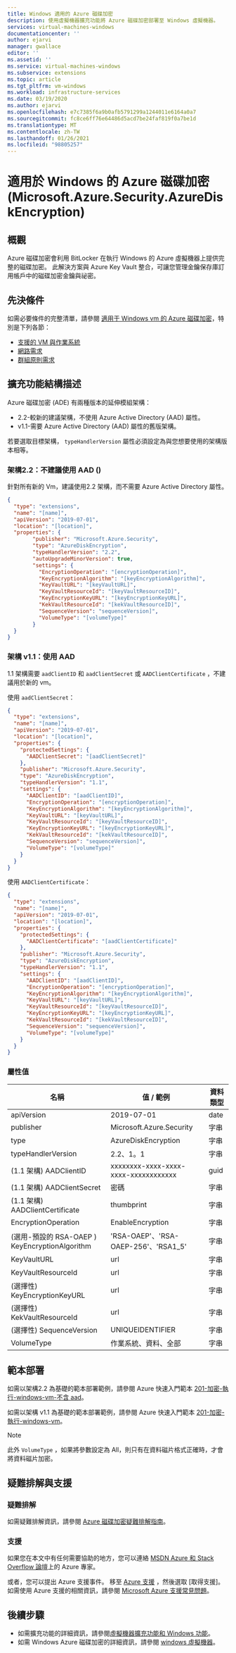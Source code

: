 ```yaml
---
title: Windows 適用的 Azure 磁碟加密
description: 使用虛擬機器擴充功能將 Azure 磁碟加密部署至 Windows 虛擬機器。
services: virtual-machines-windows
documentationcenter: ''
author: ejarvi
manager: gwallace
editor: ''
ms.assetid: ''
ms.service: virtual-machines-windows
ms.subservice: extensions
ms.topic: article
ms.tgt_pltfrm: vm-windows
ms.workload: infrastructure-services
ms.date: 03/19/2020
ms.author: ejarvi
ms.openlocfilehash: e7c7385f6a9b0afb5791299a1244011e6164a0a7
ms.sourcegitcommit: fc8ce6ff76e64486d5acd7be24faf819f0a7be1d
ms.translationtype: MT
ms.contentlocale: zh-TW
ms.lasthandoff: 01/26/2021
ms.locfileid: "98805257"
---
```

# <a name="azure-disk-encryption-for-windows-microsoftazuresecurityazurediskencryption"></a>適用於 Windows 的 Azure 磁碟加密 (Microsoft.Azure.Security.AzureDiskEncryption)

## <a name="overview"></a>概觀

Azure 磁碟加密會利用 BitLocker 在執行 Windows 的 Azure 虛擬機器上提供完整的磁碟加密。  此解決方案與 Azure Key Vault 整合，可讓您管理金鑰保存庫訂用帳戶中的磁碟加密金鑰與祕密。 

## <a name="prerequisites"></a>先決條件

如需必要條件的完整清單，請參閱 [適用于 Windows vm 的 Azure 磁碟加密](../windows/disk-encryption-overview.md)，特別是下列各節：

- [支援的 VM 與作業系統](../windows/disk-encryption-overview.md#supported-vms-and-operating-systems)
- [網路需求](../windows/disk-encryption-overview.md#networking-requirements)
- [群組原則需求](../windows/disk-encryption-overview.md#group-policy-requirements)

## <a name="extension-schema"></a>擴充功能結構描述

Azure 磁碟加密 (ADE) 有兩種版本的延伸模組架構：
- 2.2-較新的建議架構，不使用 Azure Active Directory (AAD) 屬性。
- v1.1-需要 Azure Active Directory (AAD) 屬性的舊版架構。 

若要選取目標架構， `typeHandlerVersion` 屬性必須設定為與您想要使用的架構版本相等。

### <a name="schema-v22-no-aad-recommended"></a>架構2.2：不建議使用 AAD () 

針對所有新的 Vm，建議使用2.2 架構，而不需要 Azure Active Directory 屬性。

```json
{
  "type": "extensions",
  "name": "[name]",
  "apiVersion": "2019-07-01",
  "location": "[location]",
  "properties": {
        "publisher": "Microsoft.Azure.Security",
        "type": "AzureDiskEncryption",
        "typeHandlerVersion": "2.2",
        "autoUpgradeMinorVersion": true,
        "settings": {
          "EncryptionOperation": "[encryptionOperation]",
          "KeyEncryptionAlgorithm": "[keyEncryptionAlgorithm]",
          "KeyVaultURL": "[keyVaultURL]",
          "KeyVaultResourceId": "[keyVaultResourceID]",
          "KeyEncryptionKeyURL": "[keyEncryptionKeyURL]",
          "KekVaultResourceId": "[kekVaultResourceID]",
          "SequenceVersion": "sequenceVersion]",
          "VolumeType": "[volumeType]"
        }
  }
}
```


### <a name="schema-v11-with-aad"></a>架構 v1.1：使用 AAD 

1.1 架構需要 `aadClientID` 和 `aadClientSecret` 或 `AADClientCertificate` ，不建議用於新的 vm。

使用 `aadClientSecret`：

```json
{
  "type": "extensions",
  "name": "[name]",
  "apiVersion": "2019-07-01",
  "location": "[location]",
  "properties": {
    "protectedSettings": {
      "AADClientSecret": "[aadClientSecret]"
    },    
    "publisher": "Microsoft.Azure.Security",
    "type": "AzureDiskEncryption",
    "typeHandlerVersion": "1.1",
    "settings": {
      "AADClientID": "[aadClientID]",
      "EncryptionOperation": "[encryptionOperation]",
      "KeyEncryptionAlgorithm": "[keyEncryptionAlgorithm]",
      "KeyVaultURL": "[keyVaultURL]",
      "KeyVaultResourceId": "[keyVaultResourceID]",
      "KeyEncryptionKeyURL": "[keyEncryptionKeyURL]",
      "KekVaultResourceId": "[kekVaultResourceID]",
      "SequenceVersion": "sequenceVersion]",
      "VolumeType": "[volumeType]"
    }
  }
}
```

使用 `AADClientCertificate`：

```json
{
  "type": "extensions",
  "name": "[name]",
  "apiVersion": "2019-07-01",
  "location": "[location]",
  "properties": {
    "protectedSettings": {
      "AADClientCertificate": "[aadClientCertificate]"
    },    
    "publisher": "Microsoft.Azure.Security",
    "type": "AzureDiskEncryption",
    "typeHandlerVersion": "1.1",
    "settings": {
      "AADClientID": "[aadClientID]",
      "EncryptionOperation": "[encryptionOperation]",
      "KeyEncryptionAlgorithm": "[keyEncryptionAlgorithm]",
      "KeyVaultURL": "[keyVaultURL]",
      "KeyVaultResourceId": "[keyVaultResourceID]",
      "KeyEncryptionKeyURL": "[keyEncryptionKeyURL]",
      "KekVaultResourceId": "[kekVaultResourceID]",
      "SequenceVersion": "sequenceVersion]",
      "VolumeType": "[volumeType]"
    }
  }
}
```


### <a name="property-values"></a>屬性值

| 名稱 | 值 / 範例 | 資料類型 |
| ---- | ---- | ---- |
| apiVersion | 2019-07-01 | date |
| publisher | Microsoft.Azure.Security | 字串 |
| type | AzureDiskEncryption | 字串 |
| typeHandlerVersion | 2.2、1。1 | 字串 |
|  (1.1 架構) AADClientID | xxxxxxxx-xxxx-xxxx-xxxx-xxxxxxxxxxxx | guid | 
|  (1.1 架構) AADClientSecret | 密碼 | 字串 |
|  (1.1 架構) AADClientCertificate | thumbprint | 字串 |
| EncryptionOperation | EnableEncryption | 字串 | 
|  (選用-預設的 RSA-OAEP ) KeyEncryptionAlgorithm | 'RSA-OAEP'、'RSA-OAEP-256'、'RSA1_5' | 字串 |
| KeyVaultURL | url | 字串 |
| KeyVaultResourceId | url | 字串 |
|  (選擇性) KeyEncryptionKeyURL | url | 字串 |
|  (選擇性) KekVaultResourceId | url | 字串 |
|  (選擇性) SequenceVersion | UNIQUEIDENTIFIER | 字串 |
| VolumeType | 作業系統、資料、全部 | 字串 |

## <a name="template-deployment"></a>範本部署

如需以架構2.2 為基礎的範本部署範例，請參閱 Azure 快速入門範本 [201-加密-執行-windows-vm-不含 aad](https://github.com/Azure/azure-quickstart-templates/tree/master/201-encrypt-running-windows-vm-without-aad)。

如需以架構 v1.1 為基礎的範本部署範例，請參閱 Azure 快速入門範本 [201-加密-執行-windows-vm](https://github.com/Azure/azure-quickstart-templates/tree/master/201-encrypt-running-windows-vm)。

>[!NOTE]
> 此外 `VolumeType` ，如果將參數設定為 All，則只有在資料磁片格式正確時，才會將資料磁片加密。 

## <a name="troubleshoot-and-support"></a>疑難排解與支援

### <a name="troubleshoot"></a>疑難排解

如需疑難排解資訊，請參閱 [Azure 磁碟加密疑難排解指南](../windows/disk-encryption-troubleshooting.md)。

### <a name="support"></a>支援

如果您在本文中有任何需要協助的地方，您可以連絡 [MSDN Azure 和 Stack Overflow 論壇](https://azure.microsoft.com/support/community/)上的 Azure 專家。 

或者，您可以提出 Azure 支援事件。 移至 [Azure 支援](https://azure.microsoft.com/support/options/) ，然後選取 [取得支援]。 如需使用 Azure 支援的相關資訊，請參閱 [Microsoft Azure 支援常見問題](https://azure.microsoft.com/support/faq/)。

## <a name="next-steps"></a>後續步驟

* 如需擴充功能的詳細資訊，請參閱[虛擬機器擴充功能和 Windows 功能](features-windows.md)。
* 如需 Windows Azure 磁碟加密的詳細資訊，請參閱 [windows 虛擬機器](../../security/fundamentals/azure-disk-encryption-vms-vmss.md#windows-virtual-machines)。
